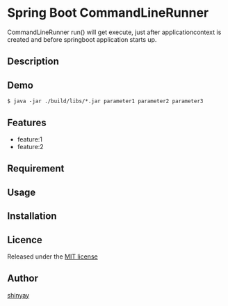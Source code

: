 # Spring Boot CommandLineRunner

CommandLineRunner run() will get execute, just after applicationcontext is created and before springboot application starts up.

## Description

## Demo

```
$ java -jar ./build/libs/*.jar parameter1 parameter2 parameter3
```

## Features

- feature:1
- feature:2

## Requirement

## Usage

## Installation

## Licence

Released under the [MIT license](https://gist.githubusercontent.com/shinyay/56e54ee4c0e22db8211e05e70a63247e/raw/34c6fdd50d54aa8e23560c296424aeb61599aa71/LICENSE)

## Author

[shinyay](https://github.com/shinyay)
